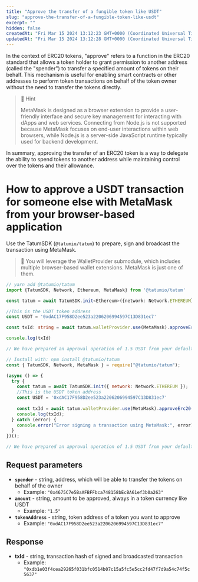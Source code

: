 ```yaml
---
title: "Approve the transfer of a fungible token like USDT"
slug: "approve-the-transfer-of-a-fungible-token-like-usdt"
excerpt: ""
hidden: false
createdAt: "Fri Mar 15 2024 13:12:23 GMT+0000 (Coordinated Universal Time)"
updatedAt: "Fri Mar 15 2024 13:12:28 GMT+0000 (Coordinated Universal Time)"
---
```

In the context of ERC20 tokens, "approve" refers to a function in the ERC20 standard that allows a token holder to grant permission to another address (called the "spender") to transfer a specified amount of tokens on their behalf. This mechanism is useful for enabling smart contracts or other addresses to perform token transactions on behalf of the token owner without the need to transfer the tokens directly.

> 📘 Hint
> 
> MetaMask is designed as a browser extension to provide a user-friendly interface and secure key management for interacting with dApps and web services. Connecting from Node.js is not supported because MetaMask focuses on end-user interactions within web browsers, while Node.js is a server-side JavaScript runtime typically used for backend development.

In summary, approving the transfer of an ERC20 token is a way to delegate the ability to spend tokens to another address while maintaining control over the tokens and their allowance.

# How to approve a USDT transaction for someone else with MetaMask from your browser-based application

Use the TatumSDK (`@tatumio/tatum`) to prepare, sign and broadcast the transaction using MetaMask.

> 📘 You will leverage the WalletProvider submodule, which includes multiple browser-based wallet extensions. MetaMask is just one of them.

```typescript
// yarn add @tatumio/tatum
import {TatumSDK, Network, Ethereum, MetaMask} from '@tatumio/tatum'

const tatum = await TatumSDK.init<Ethereum>({network: Network.ETHEREUM})

//This is the USDT token address
const USDT = '0xdAC17F958D2ee523a2206206994597C13D831ec7'

const txId: string = await tatum.walletProvider.use(MetaMask).approveErc20('0x4675C7e5BaAFBFFbca748158bEcBA61ef3b0a263', '1.5', USDT)

console.log(txId)

// We have prepared an approval operation of 1.5 USDT from your default connected MetaMask account to the spender - 0x4675C7e5BaAFBFFbca748158bEcBA61ef3b0a263
```
```javascript
// Install with: npm install @tatumio/tatum
const { TatumSDK, Network, MetaMask } = require("@tatumio/tatum");

(async () => {
  try {
    const tatum = await TatumSDK.init({ network: Network.ETHEREUM });
    //This is the USDT token address
    const USDT = '0xdAC17F958D2ee523a2206206994597C13D831ec7'
    
    const txId = await tatum.walletProvider.use(MetaMask).approveErc20('0x4675C7e5BaAFBFFbca748158bEcBA61ef3b0a263', '1.5', USDT);
    console.log(txId);
  } catch (error) {
    console.error("Error signing a transaction using MetaMask:", error);
  }
})();

// We have prepared an approval operation of 1.5 USDT from your default connected MetaMask account to the spender - 0x4675C7e5BaAFBFFbca748158bEcBA61ef3b0a263
```

## Request parameters

- **`spender`** - string, address, which will be able to transfer the tokens on behalf of the owner
  - Example: `"0x4675C7e5BaAFBFFbca748158bEcBA61ef3b0a263"`
- **`amount`** - string, amount to be approved, always in a token currency like USDT
  - Example: `"1.5"`
- **`tokenAddress`** - string, token address of a token you want to approve
  - Example: `"0xdAC17F958D2ee523a2206206994597C13D831ec7"`

## Response

- **txId** - string, transaction hash of signed and broadcasted transaction
  - Example: `"0xdb1e03f4cea29265f031bfc0514b07c15a5fc5e5cc2fd47f7d9a54c74f5c5637"`

